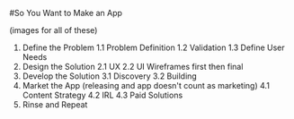 #So You Want to Make an App

(images for all of these)

1. Define the Problem
  1.1 Problem Definition
  1.2 Validation
  1.3 Define User Needs
2. Design the Solution
  2.1 UX
  2.2 UI
  Wireframes first then final
3. Develop the Solution
  3.1 Discovery
  3.2 Building
4. Market the App (releasing and app doesn't count as marketing)
  4.1 Content Strategy
  4.2 IRL
  4.3 Paid Solutions
5. Rinse and Repeat





